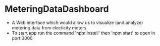# MeteringDataDashboard
- A Web interface which would allow us to visualize (and analyze) metering data from electicity meters.
- To start app run the command 'npm install' then 'npm start' to open in port 3000